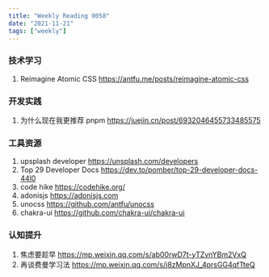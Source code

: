 ```yaml
---
title: "Weekly Reading 0058"
date: "2021-11-21"
tags: ["weekly"]
---
```


### 技术学习
1. Reimagine Atomic CSS https://antfu.me/posts/reimagine-atomic-css

### 开发实践
1. 为什么现在我更推荐 pnpm https://juejin.cn/post/6932046455733485575

### 工具资源
1. upsplash developer https://unsplash.com/developers
2. Top 29 Developer Docs https://dev.to/pomber/top-29-developer-docs-44l0
3. code hike https://codehike.org/
4. adonisjs https://adonisjs.com
5. unocss https://github.com/antfu/unocss
6. chakra-ui https://github.com/chakra-ui/chakra-ui

### 认知提升
1. 焦虑要趁早 https://mp.weixin.qq.com/s/ab00rwD7t-yTZvnYBm2VxQ
2. 再谈费曼学习法 https://mp.weixin.qq.com/s/j8zMpnXJ_4prsGG4qfTteQ